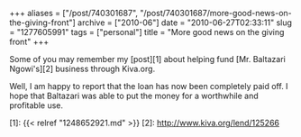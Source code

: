 +++
aliases = ["/post/740301687", "/post/740301687/more-good-news-on-the-giving-front"]
archive = ["2010-06"]
date = "2010-06-27T02:33:11"
slug = "1277605991"
tags = ["personal"]
title = "More good news on the giving front"
+++

Some of you may remember my [post][1] about helping fund [Mr. Baltazari
Ngowi's][2] business through Kiva.org.

Well, I am happy to report that the loan has now been completely paid off.
I hope that Baltazari was able to put the money for a worthwhile and
profitable use.

[1]: {{< relref "1248652921.md" >}}
[2]: http://www.kiva.org/lend/125266

